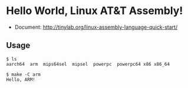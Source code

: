 
# Hello World, Linux AT&T Assembly!

* Document: <http://tinylab.org/linux-assembly-language-quick-start/>

## Usage

    $ ls
    aarch64  arm  mips64sel  mipsel  powerpc  powerpc64	x86	x86_64

    $ make -C arm
    Hello, ARM!
